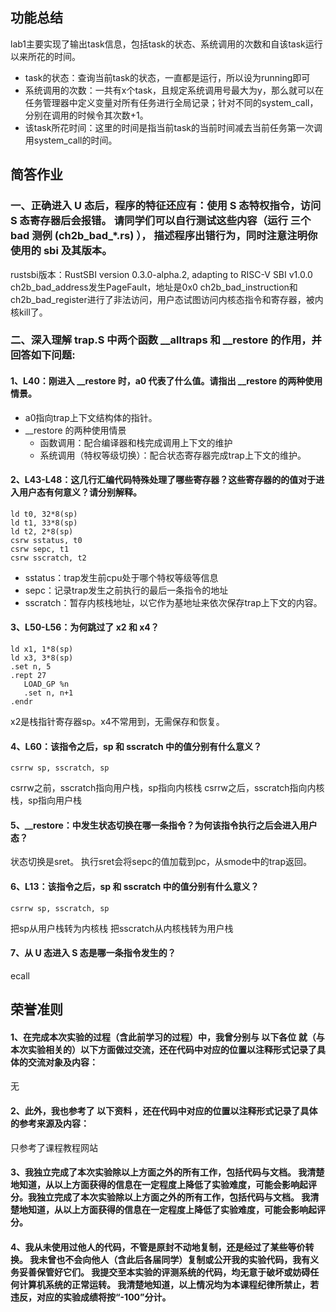 ## 功能总结
lab1主要实现了输出task信息，包括task的状态、系统调用的次数和自该task运行以来所花的时间。
- task的状态：查询当前task的状态，一直都是运行，所以设为running即可
- 系统调用的次数：一共有x个task，且规定系统调用号最大为y，那么就可以在任务管理器中定义变量对所有任务进行全局记录；针对不同的system_call，分别在调用的时候令其次数+1。
- 该task所花时间：这里的时间是指当前task的当前时间减去当前任务第一次调用system_call的时间。

## 简答作业
### 一、正确进入 U 态后，程序的特征还应有：使用 S 态特权指令，访问 S 态寄存器后会报错。 请同学们可以自行测试这些内容（运行 三个 bad 测例 (ch2b_bad_*.rs) ）， 描述程序出错行为，同时注意注明你使用的 sbi 及其版本。
rustsbi版本：RustSBI version 0.3.0-alpha.2, adapting to RISC-V SBI v1.0.0
ch2b_bad_address发生PageFault，地址是0x0
ch2b_bad_instruction和ch2b_bad_register进行了非法访问，用户态试图访问内核态指令和寄存器，被内核kill了。

### 二、深入理解 trap.S 中两个函数 __alltraps 和 __restore 的作用，并回答如下问题:
#### 1、L40：刚进入 __restore 时，a0 代表了什么值。请指出 __restore 的两种使用情景。
- a0指向trap上下文结构体的指针。
- __restore 的两种使用情景
    - 函数调用：配合编译器和栈完成调用上下文的维护
    - 系统调用（特权等级切换）：配合状态寄存器完成trap上下文的维护。

#### 2、L43-L48：这几行汇编代码特殊处理了哪些寄存器？这些寄存器的的值对于进入用户态有何意义？请分别解释。
```
ld t0, 32*8(sp)
ld t1, 33*8(sp)
ld t2, 2*8(sp)
csrw sstatus, t0
csrw sepc, t1
csrw sscratch, t2
```
- sstatus：trap发生前cpu处于哪个特权等级等信息
- sepc：记录trap发生之前执行的最后一条指令的地址
- sscratch：暂存内核栈地址，以它作为基地址来依次保存trap上下文的内容。

#### 3、L50-L56：为何跳过了 x2 和 x4？
```
ld x1, 1*8(sp)
ld x3, 3*8(sp)
.set n, 5
.rept 27
   LOAD_GP %n
   .set n, n+1
.endr
```
x2是栈指针寄存器sp。x4不常用到，无需保存和恢复。

#### 4、L60：该指令之后，sp 和 sscratch 中的值分别有什么意义？
```
csrrw sp, sscratch, sp
```
csrrw之前，sscratch指向用户栈，sp指向内核栈
csrrw之后，sscratch指向内核栈，sp指向用户栈


#### 5、__restore：中发生状态切换在哪一条指令？为何该指令执行之后会进入用户态？

状态切换是sret。
执行sret会将sepc的值加载到pc，从smode中的trap返回。

#### 6、L13：该指令之后，sp 和 sscratch 中的值分别有什么意义？
```
csrrw sp, sscratch, sp
```
把sp从用户栈转为内核栈
把sscratch从内核栈转为用户栈

#### 7、从 U 态进入 S 态是哪一条指令发生的？
ecall


## 荣誉准则
#### 1、在完成本次实验的过程（含此前学习的过程）中，我曾分别与 以下各位 就（与本次实验相关的）以下方面做过交流，还在代码中对应的位置以注释形式记录了具体的交流对象及内容：
无

#### 2、此外，我也参考了 以下资料 ，还在代码中对应的位置以注释形式记录了具体的参考来源及内容：
只参考了课程教程网站

#### 3、我独立完成了本次实验除以上方面之外的所有工作，包括代码与文档。 我清楚地知道，从以上方面获得的信息在一定程度上降低了实验难度，可能会影响起评分。我独立完成了本次实验除以上方面之外的所有工作，包括代码与文档。 我清楚地知道，从以上方面获得的信息在一定程度上降低了实验难度，可能会影响起评分。

#### 4、我从未使用过他人的代码，不管是原封不动地复制，还是经过了某些等价转换。 我未曾也不会向他人（含此后各届同学）复制或公开我的实验代码，我有义务妥善保管好它们。 我提交至本实验的评测系统的代码，均无意于破坏或妨碍任何计算机系统的正常运转。 我清楚地知道，以上情况均为本课程纪律所禁止，若违反，对应的实验成绩将按“-100”分计。

